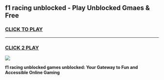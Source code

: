 
## f1 racing unblocked - Play Unblocked Gmaes & Free
<h3>
<a href="https://news.freeplayer.one?title=f1_racing_unblocked&ref=23F">CLICK TO PLAY</a></h3>
<hr>

<h3>
<a href="https://news.freeplayer.one?title=f1_racing_unblocked&ref=23F">CLICK 2 PLAY</a>
  
</h3>

<a href="https://news.freeplayer.one?title=f1_racing_unblocked&ref=23F/"><img src="https://clearcache.store/games.png"></a>


**f1 racing unblocked games unblocked: Your Gateway to Fun and Accessible Online Gaming**
